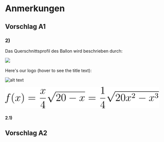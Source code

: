 # Anmerkungen
## Vorschlag A1

### **2)**

Das Querschnittsprofil des Ballon wird beschrieben durch:

<img src="http://latex.codecogs.com/svg.latex?f(x)=\frac{x}{4}\sqrt{20-x}=\frac{1}{4}\sqrt{20x^2-x^3}" border="0"/>

Here's our logo (hover to see the title text):

![alt text][logo]

[logo]: http://latex.codecogs.com/png.latex?f(x)=\frac{x}{4}\sqrt{20-x}=\frac{1}{4}\sqrt{20x^2-x^3} "Logo Title Text 2"

![](https://raw.githubusercontent.com/fabianehlert/MatheLK-Abituraufgaben/master/2011/Analysis/res/2011_a1_task2_001.png)


#### **2.1)**

## Vorschlag A2
